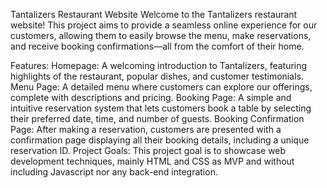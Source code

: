 Tantalizers Restaurant Website
Welcome to the Tantalizers restaurant website! This project aims to provide a seamless online experience for our customers, allowing them to easily browse the menu, make reservations, and receive booking confirmations—all from the comfort of their home.

Features:
Homepage: A welcoming introduction to Tantalizers, featuring highlights of the restaurant, popular dishes, and customer testimonials.
Menu Page: A detailed menu where customers can explore our offerings, complete with descriptions and pricing.
Booking Page: A simple and intuitive reservation system that lets customers book a table by selecting their preferred date, time, and number of guests.
Booking Confirmation Page: After making a reservation, customers are presented with a confirmation page displaying all their booking details, including a unique reservation ID.
Project Goals:
This project goal is to showcase web development techniques, mainly HTML and CSS as MVP and without including Javascript nor any back-end integration.

